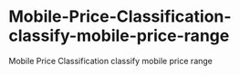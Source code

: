 # Mobile-Price-Classification-classify-mobile-price-range
Mobile Price Classification classify mobile price range
